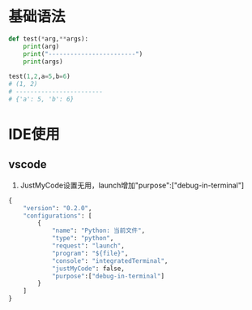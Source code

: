 # 基础语法
```python
def test(*arg,**args):
    print(arg)
    print("------------------------")
    print(args)
    
test(1,2,a=5,b=6)
# (1, 2)
# ------------------------
# {'a': 5, 'b': 6}
```

# IDE使用
## vscode
1. JustMyCode设置无用，launch增加"purpose":["debug-in-terminal"]
```python
{
    "version": "0.2.0",
    "configurations": [
        {
            "name": "Python: 当前文件",
            "type": "python",
            "request": "launch",
            "program": "${file}",
            "console": "integratedTerminal",
            "justMyCode": false,
            "purpose":["debug-in-terminal"]
        }
    ]
}

```
